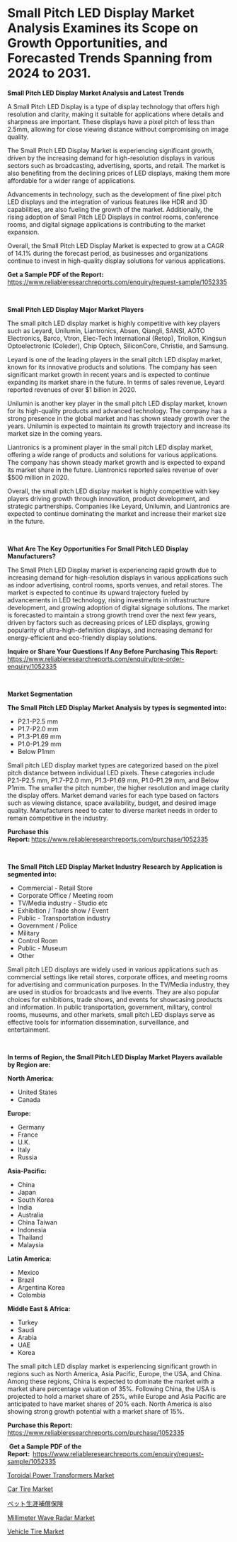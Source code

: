 <p><h1>Small Pitch LED Display Market Analysis Examines its Scope on Growth Opportunities, and Forecasted Trends Spanning from 2024 to 2031.</h1></p><p><strong>Small Pitch LED Display Market Analysis and Latest Trends</strong></p>
<p><p>A Small Pitch LED Display is a type of display technology that offers high resolution and clarity, making it suitable for applications where details and sharpness are important. These displays have a pixel pitch of less than 2.5mm, allowing for close viewing distance without compromising on image quality.</p><p>The Small Pitch LED Display Market is experiencing significant growth, driven by the increasing demand for high-resolution displays in various sectors such as broadcasting, advertising, sports, and retail. The market is also benefiting from the declining prices of LED displays, making them more affordable for a wider range of applications.</p><p>Advancements in technology, such as the development of fine pixel pitch LED displays and the integration of various features like HDR and 3D capabilities, are also fueling the growth of the market. Additionally, the rising adoption of Small Pitch LED Displays in control rooms, conference rooms, and digital signage applications is contributing to the market expansion.</p><p>Overall, the Small Pitch LED Display Market is expected to grow at a CAGR of 14.1% during the forecast period, as businesses and organizations continue to invest in high-quality display solutions for various applications.</p></p>
<p><strong>Get a Sample PDF of the Report:&nbsp;</strong> <a href="https://www.reliableresearchreports.com/enquiry/request-sample/1052335">https://www.reliableresearchreports.com/enquiry/request-sample/1052335</a></p>
<p>&nbsp;</p>
<p><strong>Small Pitch LED Display Major Market Players</strong></p>
<p><p>The small pitch LED display market is highly competitive with key players such as Leyard, Unilumin, Liantronics, Absen, Qiangli, SANSI, AOTO Electronics, Barco, Vtron, Elec-Tech International (Retop), Triolion, Kingsun Optoelectronic (Coleder), Chip Optech, SiliconCore, Christie, and Samsung.</p><p>Leyard is one of the leading players in the small pitch LED display market, known for its innovative products and solutions. The company has seen significant market growth in recent years and is expected to continue expanding its market share in the future. In terms of sales revenue, Leyard reported revenues of over $1 billion in 2020.</p><p>Unilumin is another key player in the small pitch LED display market, known for its high-quality products and advanced technology. The company has a strong presence in the global market and has shown steady growth over the years. Unilumin is expected to maintain its growth trajectory and increase its market size in the coming years.</p><p>Liantronics is a prominent player in the small pitch LED display market, offering a wide range of products and solutions for various applications. The company has shown steady market growth and is expected to expand its market share in the future. Liantronics reported sales revenue of over $500 million in 2020.</p><p>Overall, the small pitch LED display market is highly competitive with key players driving growth through innovation, product development, and strategic partnerships. Companies like Leyard, Unilumin, and Liantronics are expected to continue dominating the market and increase their market size in the future.</p></p>
<p>&nbsp;</p>
<p><strong>What Are The Key Opportunities For Small Pitch LED Display Manufacturers?</strong></p>
<p><p>The Small Pitch LED Display market is experiencing rapid growth due to increasing demand for high-resolution displays in various applications such as indoor advertising, control rooms, sports venues, and retail stores. The market is expected to continue its upward trajectory fueled by advancements in LED technology, rising investments in infrastructure development, and growing adoption of digital signage solutions. The market is forecasted to maintain a strong growth trend over the next few years, driven by factors such as decreasing prices of LED displays, growing popularity of ultra-high-definition displays, and increasing demand for energy-efficient and eco-friendly display solutions.</p></p>
<p><strong>Inquire or Share Your Questions If Any Before Purchasing This Report:</strong> <a href="https://www.reliableresearchreports.com/enquiry/pre-order-enquiry/1052335">https://www.reliableresearchreports.com/enquiry/pre-order-enquiry/1052335</a></p>
<p>&nbsp;</p>
<p><strong>Market Segmentation</strong></p>
<p><strong>The Small Pitch LED Display Market Analysis by types is segmented into:</strong></p>
<p><ul><li>P2.1-P2.5 mm</li><li>P1.7-P2.0 mm</li><li>P1.3-P1.69 mm</li><li>P1.0-P1.29 mm</li><li>Below P1mm</li></ul></p>
<p><p>Small pitch LED display market types are categorized based on the pixel pitch distance between individual LED pixels. These categories include P2.1-P2.5 mm, P1.7-P2.0 mm, P1.3-P1.69 mm, P1.0-P1.29 mm, and Below P1mm. The smaller the pitch number, the higher resolution and image clarity the display offers. Market demand varies for each type based on factors such as viewing distance, space availability, budget, and desired image quality. Manufacturers need to cater to diverse market needs in order to remain competitive in the industry.</p></p>
<p><strong>Purchase this Report:&nbsp;</strong><a href="https://www.reliableresearchreports.com/purchase/1052335">https://www.reliableresearchreports.com/purchase/1052335</a></p>
<p>&nbsp;</p>
<p><strong>The Small Pitch LED Display Market Industry Research by Application is segmented into:</strong></p>
<p><ul><li>Commercial - Retail Store</li><li>Corporate Office / Meeting room</li><li>TV/Media industry - Studio etc</li><li>Exhibition / Trade show / Event</li><li>Public - Transportation industry</li><li>Government / Police</li><li>Military</li><li>Control Room</li><li>Public - Museum</li><li>Other</li></ul></p>
<p><p>Small pitch LED displays are widely used in various applications such as commercial settings like retail stores, corporate offices, and meeting rooms for advertising and communication purposes. In the TV/Media industry, they are used in studios for broadcasts and live events. They are also popular choices for exhibitions, trade shows, and events for showcasing products and information. In public transportation, government, military, control rooms, museums, and other markets, small pitch LED displays serve as effective tools for information dissemination, surveillance, and entertainment.</p></p>
<p>&nbsp;</p>
<p><strong>In terms of Region, the Small Pitch LED Display Market Players available by Region are:</strong></p>
<p>
    <p> <strong> North America: </strong>
        <ul>
            <li>United States</li>
            <li>Canada</li>
        </ul>
        </p> 
    <p> <strong> Europe: </strong>
        <ul>
            <li>Germany</li>
            <li>France</li>
            <li>U.K.</li>
            <li>Italy</li>
            <li>Russia</li>
        </ul>
        </p> 
    <p> <strong> Asia-Pacific: </strong>
        <ul>
            <li>China</li>
            <li>Japan</li>
            <li>South Korea</li>
            <li>India</li>
            <li>Australia</li>
            <li>China Taiwan</li>
            <li>Indonesia</li>
            <li>Thailand</li>
            <li>Malaysia</li>
        </ul>
        </p> 
    <p> <strong> Latin America: </strong>
        <ul>
            <li>Mexico</li>
            <li>Brazil</li>
            <li>Argentina Korea</li>
            <li>Colombia</li>
        </ul>
        </p> 
    <p> <strong> Middle East & Africa: </strong>
        <ul>
            <li>Turkey</li>
            <li>Saudi</li>
            <li>Arabia</li>
            <li>UAE</li>
            <li>Korea</li>
        </ul>
    </p>
    </p>
<p><p>The small pitch LED display market is experiencing significant growth in regions such as North America, Asia Pacific, Europe, the USA, and China. Among these regions, China is expected to dominate the market with a market share percentage valuation of 35%. Following China, the USA is projected to hold a market share of 25%, while Europe and Asia Pacific are anticipated to have market shares of 20% each. North America is also showing strong growth potential with a market share of 15%.</p></p>
<p><strong>Purchase this Report: </strong><a href="https://www.reliableresearchreports.com/purchase/1052335">https://www.reliableresearchreports.com/purchase/1052335</a></p>
<p>&nbsp;<strong>Get a Sample PDF of the Report:&nbsp;&nbsp;</strong><a href="https://www.reliableresearchreports.com/enquiry/request-sample/1052335">https://www.reliableresearchreports.com/enquiry/request-sample/1052335</a></p>
<p><strong></strong></p>
<p><p><a href="https://github.com/danielneavesallisons03mba/Market-Research-Report-List-1/blob/main/toroidal-power-transformers-market.md">Toroidal Power Transformers Market</a></p><p><a href="https://issuu.com/reportprime-2/docs/car-tire-market-size-2030.pptx">Car Tire Market</a></p><p><a href="https://github.com/EthanMorar2011/Market-Research-Report-List-1/blob/main/38120429739.md">ペット生涯補償保険</a></p><p><a href="https://github.com/pizolina/Market-Research-Report-List-3/blob/main/millimeter-wave-radar-market.md">Millimeter Wave Radar Market</a></p><p><a href="https://issuu.com/reportprime-2/docs/vehicle-tire-market-size-2030.pptx">Vehicle Tire Market</a></p></p>
